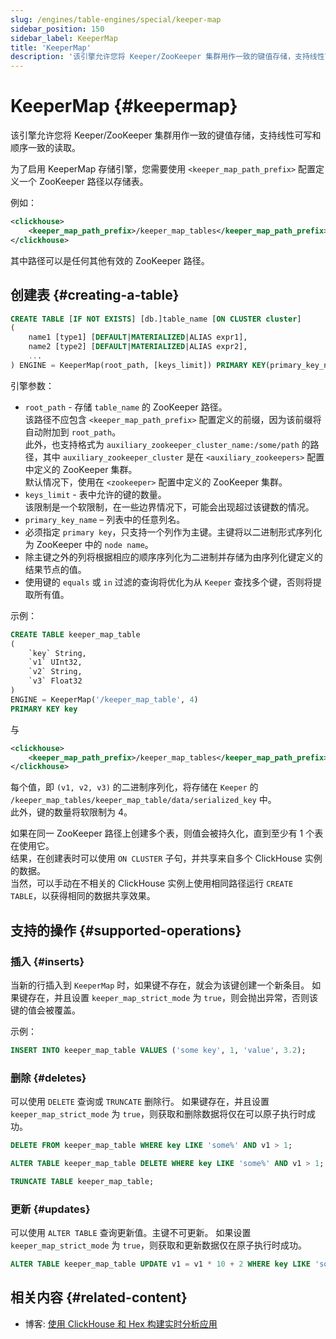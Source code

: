 ```yaml
---
slug: /engines/table-engines/special/keeper-map
sidebar_position: 150
sidebar_label: KeeperMap
title: 'KeeperMap'
description: '该引擎允许您将 Keeper/ZooKeeper 集群用作一致的键值存储，支持线性可写和顺序一致的读取。'
---
```



# KeeperMap {#keepermap}

该引擎允许您将 Keeper/ZooKeeper 集群用作一致的键值存储，支持线性可写和顺序一致的读取。

为了启用 KeeperMap 存储引擎，您需要使用 `<keeper_map_path_prefix>` 配置定义一个 ZooKeeper 路径以存储表。

例如：

```xml
<clickhouse>
    <keeper_map_path_prefix>/keeper_map_tables</keeper_map_path_prefix>
</clickhouse>
```

其中路径可以是任何其他有效的 ZooKeeper 路径。

## 创建表 {#creating-a-table}

``` sql
CREATE TABLE [IF NOT EXISTS] [db.]table_name [ON CLUSTER cluster]
(
    name1 [type1] [DEFAULT|MATERIALIZED|ALIAS expr1],
    name2 [type2] [DEFAULT|MATERIALIZED|ALIAS expr2],
    ...
) ENGINE = KeeperMap(root_path, [keys_limit]) PRIMARY KEY(primary_key_name)
```

引擎参数：

- `root_path` - 存储 `table_name` 的 ZooKeeper 路径。  
该路径不应包含 `<keeper_map_path_prefix>` 配置定义的前缀，因为该前缀将自动附加到 `root_path`。  
此外，也支持格式为 `auxiliary_zookeeper_cluster_name:/some/path` 的路径，其中 `auxiliary_zookeeper_cluster` 是在 `<auxiliary_zookeepers>` 配置中定义的 ZooKeeper 集群。  
默认情况下，使用在 `<zookeeper>` 配置中定义的 ZooKeeper 集群。
- `keys_limit` - 表中允许的键的数量。  
该限制是一个软限制，在一些边界情况下，可能会出现超过该键数的情况。
- `primary_key_name` – 列表中的任意列名。
- 必须指定 `primary key`，只支持一个列作为主键。主键将以二进制形式序列化为 ZooKeeper 中的 `node name`。 
- 除主键之外的列将根据相应的顺序序列化为二进制并存储为由序列化键定义的结果节点的值。
- 使用键的 `equals` 或 `in` 过滤的查询将优化为从 `Keeper` 查找多个键，否则将提取所有值。

示例：

``` sql
CREATE TABLE keeper_map_table
(
    `key` String,
    `v1` UInt32,
    `v2` String,
    `v3` Float32
)
ENGINE = KeeperMap('/keeper_map_table', 4)
PRIMARY KEY key
```

与

```xml
<clickhouse>
    <keeper_map_path_prefix>/keeper_map_tables</keeper_map_path_prefix>
</clickhouse>
```


每个值，即 `(v1, v2, v3)` 的二进制序列化，将存储在 `Keeper` 的 `/keeper_map_tables/keeper_map_table/data/serialized_key` 中。  
此外，键的数量将软限制为 4。

如果在同一 ZooKeeper 路径上创建多个表，则值会被持久化，直到至少有 1 个表在使用它。  
结果，在创建表时可以使用 `ON CLUSTER` 子句，并共享来自多个 ClickHouse 实例的数据。  
当然，可以手动在不相关的 ClickHouse 实例上使用相同路径运行 `CREATE TABLE`，以获得相同的数据共享效果。

## 支持的操作 {#supported-operations}

### 插入 {#inserts}

当新的行插入到 `KeeperMap` 时，如果键不存在，就会为该键创建一个新条目。
如果键存在，并且设置 `keeper_map_strict_mode` 为 `true`，则会抛出异常，否则该键的值会被覆盖。

示例：

```sql
INSERT INTO keeper_map_table VALUES ('some key', 1, 'value', 3.2);
```

### 删除 {#deletes}

可以使用 `DELETE` 查询或 `TRUNCATE` 删除行。 
如果键存在，并且设置 `keeper_map_strict_mode` 为 `true`，则获取和删除数据将仅在可以原子执行时成功。

```sql
DELETE FROM keeper_map_table WHERE key LIKE 'some%' AND v1 > 1;
```

```sql
ALTER TABLE keeper_map_table DELETE WHERE key LIKE 'some%' AND v1 > 1;
```

```sql
TRUNCATE TABLE keeper_map_table;
```

### 更新 {#updates}

可以使用 `ALTER TABLE` 查询更新值。主键不可更新。
如果设置 `keeper_map_strict_mode` 为 `true`，则获取和更新数据仅在原子执行时成功。

```sql
ALTER TABLE keeper_map_table UPDATE v1 = v1 * 10 + 2 WHERE key LIKE 'some%' AND v3 > 3.1;
```

## 相关内容 {#related-content}

- 博客: [使用 ClickHouse 和 Hex 构建实时分析应用](https://clickhouse.com/blog/building-real-time-applications-with-clickhouse-and-hex-notebook-keeper-engine)
